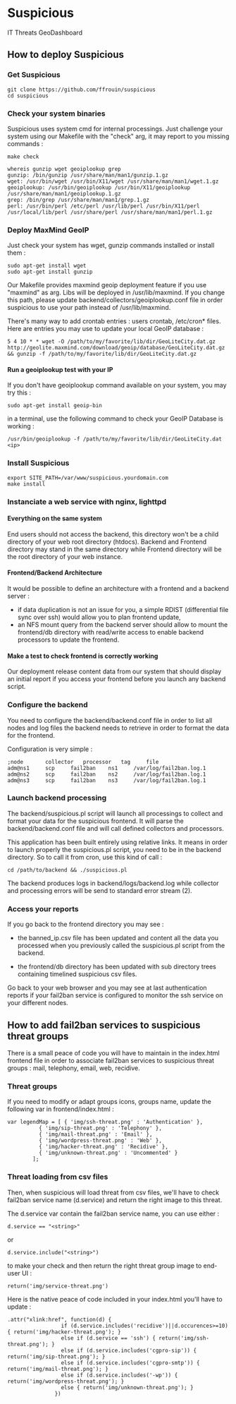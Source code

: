 # Suspicious

IT Threats GeoDashboard

## How to deploy Suspicious

### Get Suspicious

	git clone https://github.com/ffrouin/suspicious
	cd suspicious

### Check your system binaries

Suspicious uses system cmd for internal processings. Just challenge your
system using our Makefile with the "check" arg, it may report to you missing
commands :

	make check
	
	whereis gunzip wget geoiplookup grep
	gunzip: /bin/gunzip /usr/share/man/man1/gunzip.1.gz
	wget: /usr/bin/wget /usr/bin/X11/wget /usr/share/man/man1/wget.1.gz
	geoiplookup: /usr/bin/geoiplookup /usr/bin/X11/geoiplookup /usr/share/man/man1/geoiplookup.1.gz
	grep: /bin/grep /usr/share/man/man1/grep.1.gz
	perl: /usr/bin/perl /etc/perl /usr/lib/perl /usr/bin/X11/perl /usr/local/lib/perl /usr/share/perl /usr/share/man/man1/perl.1.gz

### Deploy MaxMind GeoIP

Just check your system has wget, gunzip commands installed or install them :

	sudo apt-get install wget
	sudo apt-get install gunzip

Our Makefile provides maxmind geoip deployment feature if you use "maxmind" as
arg. Libs will be deployed in /usr/lib/maxmind. If you change this path,
please update backend/collectors/geoiplookup.conf file in order suspicious
to use your path instead of /usr/lib/maxmind.

There's many way to add crontab entries : users crontab, /etc/cron* files. Here are
entries you may use to update your local GeoIP database :

	5 4 10 * * wget -O /path/to/my/favorite/lib/dir/GeoLiteCity.dat.gz http://geolite.maxmind.com/download/geoip/database/GeoLiteCity.dat.gz && gunzip -f /path/to/my/favorite/lib/dir/GeoLiteCity.dat.gz

#### Run a geoiplookup test with your IP

If you don't have geoiplookup command available on your system, you may try this :

	sudo apt-get install geoip-bin

in a terminal, use the following command to check your GeoIP Database is working :

	/usr/bin/geoiplookup -f /path/to/my/favorite/lib/dir/GeoLiteCity.dat <ip>

### Install Suspicious

	export SITE_PATH=/var/www/suspicious.yourdomain.com
	make install

### Instanciate a web service with nginx, lighttpd

#### Everything on the same system

End users should not access the backend, this directory won't be a child directory
of your web root directory (htdocs). Backend and Frontend directory may stand in the
same directory while Frontend directory will be the root directory of your web instance.

#### Frontend/Backend Architecture

It would be possible to define an architecture with a frontend and a backend server :
  * if data duplication is not an issue for you, a simple RDIST (differential file sync
over ssh) would allow you to plan frontend update,
  * an NFS mount query from the backend server should allow to mount the frontend/db
directory with read/write access to enable backend processors to update the frontend.

#### Make a test to check frontend is correctly working

Our deployment release content data from our system that should display
an initial report if you access your frontend before you launch any backend
script.

### Configure the backend

You need to configure the backend/backend.conf file in order to list
all nodes and log files the backend needs to retrieve in order to format
the data for the frontend.

Configuration is very simple :

	;node		collector	processor	tag		file
	adm@ns1		scp		fail2ban	ns1		/var/log/fail2ban.log.1
	adm@ns2		scp		fail2ban	ns2		/var/log/fail2ban.log.1
	adm@ns3		scp		fail2ban	ns3		/var/log/fail2ban.log.1

### Launch backend processing

The backend/suspicious.pl script will launch all processings to collect and format your data
for the suspicious frontend. It will parse the backend/backend.conf file and will call defined
collectors and processors.

This application has been built entirely using relative links. It means in
order to launch properly the suspicious.pl script, you need to be in the backend
directory. So to call it from cron, use this kind of call :

	cd /path/to/backend && ./suspicious.pl

The backend produces logs in backend/logs/backend.log while collector
and processing errors will be send to standard error stream (2).

### Access your reports

If you go back to the frontend directory you may see :

  * the banned_ip.csv file has been updated and content all the data you
processed when you previously called the suspicious.pl script from
the backend.

  * the frontend/db directory has been updated with sub directory trees
containing timelined suspicious csv files.

Go back to your web browser and you may see at last authentication reports
if your fail2ban service is configured to monitor the ssh service on your
different nodes.

## How to add fail2ban services to suspicious threat groups

There is a small peace of code you will have to maintain in the index.html
frontend file in order to associate fail2ban services to suspicious threat
groups : mail, telephony, email, web, recidive.

### Threat groups

If you need to modify or adapt groups icons, groups name, update the
following var in frontend/index.html :

	var legendMap = [ { 'img/ssh-threat.png' : 'Authentication' },
			  { 'img/sip-threat.png' : 'Telephony' },
			  { 'img/mail-threat.png' : 'Email' },
			  { 'img/wordpress-threat.png' : 'Web' },
			  { 'img/hacker-threat.png' : 'Recidive' },
			  { 'img/unknown-threat.png' : 'Uncommented' }
			];

### Threat loading from csv files

Then, when suspicious will load threat from csv files, we'll have to check
fail2ban service name (d.service) and return the right image to this threat.

The d.service var contain the fail2ban service name, you can use either :

	d.service == "<string>"

or

	d.service.include("<string>")

to make your check and then return the right threat group image to end-user UI :

	return('img/service-threat.png')

Here is the native peace of code included in your index.html you'll have to update :

	.attr("xlink:href", function(d) {
                     if (d.service.includes('recidive')||d.occurences>=10) { return('img/hacker-threat.png'); }
                     else if (d.service == 'ssh') { return('img/ssh-threat.png'); }
                     else if (d.service.includes('cgpro-sip')) { return('img/sip-threat.png'); }
                     else if (d.service.includes('cgpro-smtp')) { return('img/mail-threat.png'); }
                     else if (d.service.includes('-wp')) { return('img/wordpress-threat.png'); }
                     else { return('img/unknown-threat.png'); }
                   })

